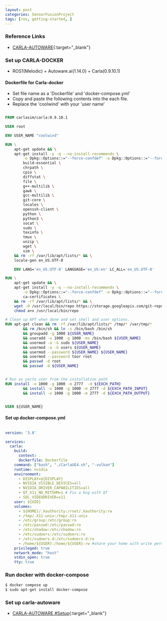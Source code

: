```yaml
---
layout: post
categories: SensorFusionProject
tags: [ros, getting-started, ]
---
```


### Reference Links

- [CARLA-AUTOWARE](<https://github.com/carla-simulator/carla-autoware>){:target="_blank"} 

### Set up CARLA-DOCKER

- ROS1(Melodic) + Autoware.ai(1.14.0) + Carla(0.9.10.1)

#### Dockerfile for Carla-docker

- Set file name as a 'Dockerfile' and 'docker-compose.yml'
- Copy and paste the following contents into the each file.
- Replace the 'coolwind' with your 'user name' 

```Dockerfile

FROM carlasim/carla:0.9.10.1

USER root

ENV USER_NAME "coolwind"

RUN \
    apt-get update && \
    apt-get install -y -q --no-install-recommends \
        -o Dpkg::Options::="--force-confdef" -o Dpkg::Options::="--force-confold" \
        build-essential \
        chrpath \
        cpio \
        diffstat \
        file \
        g++-multilib \
        gawk \
        gcc-multilib \
        git-core \
        locales \
        openssh-client \
        python \
        python3 \
        socat \
        sudo \
        texinfo \
        tmux \
        unzip \
        wget \
        vim \
    && rm -rf /var/lib/apt/lists/* && \
    locale-gen en_US.UTF-8

    ENV LANG='en_US.UTF-8' LANGUAGE='en_US:en' LC_ALL='en_US.UTF-8'

RUN \
    apt-get update && \
    apt-get install -y -q --no-install-recommends \
        -o Dpkg::Options::="--force-confdef" -o Dpkg::Options::="--force-confold" \
        ca-certificates \
    && rm -rf /var/lib/apt/lists/* && \
    wget -O /usr/local/bin/repo https://storage.googleapis.com/git-repo-downloads/repo && \
    chmod a+x /usr/local/bin/repo

# Clean up APT when done and set shell and user options.
RUN apt-get clean && rm -rf /var/lib/apt/lists/* /tmp/* /var/tmp/*          \
        && rm /bin/sh && ln -s /bin/bash /bin/sh                            \
        && groupadd -g 1000 ${USER_NAME}                                    \
        && useradd -u 1000 -g 1000 -ms /bin/bash ${USER_NAME}               \
        && usermod -a -G sudo ${USER_NAME}                                  \
        && usermod -a -G users ${USER_NAME}                                 \
        && usermod --password ${USER_NAME} ${USER_NAME}                     \
        && usermod --password toor root                                     \
        && passwd -d root                                                   \
        && passwd -d ${USER_NAME}


# Run as yocto user from the installation path
RUN install -o 1000 -g 1000 -m 2777  -d ${EXCH_PATH}                        \
        && install -o 1000 -g 1000 -m 2777 -d ${EXCH_PATH_INPUT}            \
        && install -o 1000 -g 1000 -m 2777 -d ${EXCH_PATH_OUTPUT}


USER ${USER_NAME}

```

#### Set up docker-compose.yml

```docker-compose.yml

version: '3.8'

services:
  carla:
    build:
      context: .
      dockerfile: Dockerfile
    command: ["bash", "./CarlaUE4.sh", "-vulkan"]
    runtime: nvidia
    environment:
      - DISPLAY=${DISPLAY}
      - NVIDIA_VISIBLE_DEVICES=all
      - NVIDIA_DRIVER_CAPABILITIES=all
      - QT_X11_NO_MITSHM=1 # Fix a bug with QT
      - SDL_VIDEODRIVER=x11
    user: ${UID}
    volumes:
      - ${HOME}/.Xauthority:/root/.Xauthority:rw
      - /tmp/.X11-unix:/tmp/.X11-unix
      - /etc/group:/etc/group:ro
      - /etc/passwd:/etc/passwd:ro
      - /etc/shadow:/etc/shadow:ro
      - /etc/sudoers:/etc/sudoers:ro
      - /etc/sudoers.d:/etc/sudoers.d:ro
      - /home/${USER}:/home/${USER}:rw #share your home with write permissions
    privileged: true
    network_mode: "host"
    stdin_open: true
    tty: true

```

### Run docker with docker-compose

```bash
$ docker compose up
$ sudo apt-get install docker-compose
```

### Set up carla-autoware

- [CARLA-AUTOWARE #Setup](<https://github.com/carla-simulator/carla-autoware#setup>){:target="_blank"} 

